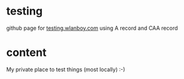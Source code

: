 # testing
github page for [testing.wlanboy.com](https://testing.wlanboy.com) using A record and CAA record

# content
My private place to test things (most locally) :-)
